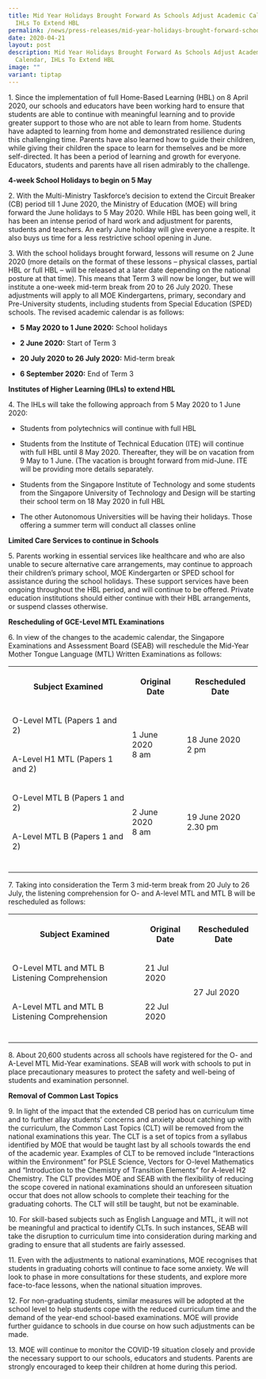 ```yaml
---
title: Mid Year Holidays Brought Forward As Schools Adjust Academic Calendar,
  IHLs To Extend HBL
permalink: /news/press-releases/mid-year-holidays-brought-forward-schools-adjust-acad-cal-ihls-to-extend-hbl/
date: 2020-04-21
layout: post
description: Mid Year Holidays Brought Forward As Schools Adjust Academic
  Calendar, IHLs To Extend HBL
image: ""
variant: tiptap
---
```

<p>1. Since the implementation of full Home-Based Learning (HBL) on 8 April
2020, our schools and educators have been working hard to ensure that students
are able to continue with meaningful learning and to provide greater support
to those who are not able to learn from home. Students have adapted to
learning from home and demonstrated resilience during this challenging
time. Parents have also learned how to guide their children, while giving
their children the space to learn for themselves and be more self-directed.
It has been a period of learning and growth for everyone. Educators, students
and parents have all risen admirably to the challenge.</p>
<p><strong>4-week School Holidays to begin on 5 May</strong>
</p>
<p>2. With the Multi-Ministry Taskforce’s decision to extend the Circuit
Breaker (CB) period till 1 June 2020, the Ministry of Education (MOE) will
bring forward the June holidays to 5 May 2020. While HBL has been going
well, it has been an intense period of hard work and adjustment for parents,
students and teachers. An early June holiday will give everyone a respite.
It also buys us time for a less restrictive school opening in June.</p>
<p>3. With the school holidays brought forward, lessons will resume on 2
June 2020 (more details on the format of these lessons – physical classes,
partial HBL or full HBL – will be released at a later date depending on
the national posture at that time). This means that Term 3 will now be
longer, but we will institute a one-week mid-term break from 20 to 26 July
2020. These adjustments will apply to all MOE Kindergartens, primary, secondary
and Pre-University students, including students from Special Education
(SPED) schools. The revised academic calendar is as follows:</p>
<ul data-tight="true" class="tight">
<li>
<p><strong>5 May 2020 to 1 June 2020:</strong> School holidays</p>
</li>
<li>
<p><strong>2 June 2020:</strong> Start of Term 3</p>
</li>
<li>
<p><strong>20 July 2020 to 26 July 2020:</strong> Mid-term break</p>
</li>
<li>
<p><strong>6 September 2020:</strong> End of Term 3</p>
</li>
</ul>
<p><strong>Institutes of Higher Learning (IHLs) to extend HBL</strong>
</p>
<p>4. The IHLs will take the following approach from 5 May 2020 to 1 June
2020:</p>
<ul data-tight="true" class="tight">
<li>
<p>Students from polytechnics will continue with full HBL</p>
</li>
<li>
<p>Students from the Institute of Technical Education (ITE) will continue
with full HBL until 8 May 2020. Thereafter, they will be on vacation from
9 May to 1 June. (The vacation is brought forward from mid-June. ITE will
be providing more details separately.</p>
</li>
<li>
<p>Students from the Singapore Institute of Technology and some students
from the Singapore University of Technology and Design will be starting
their school term on 18 May 2020 in full HBL</p>
</li>
<li>
<p>The other Autonomous Universities will be having their holidays. Those
offering a summer term will conduct all classes online</p>
</li>
</ul>
<p><strong>Limited Care Services to continue in Schools</strong>
</p>
<p>5. Parents working in essential services like healthcare and who are also
unable to secure alternative care arrangements, may continue to approach
their children’s primary school, MOE Kindergarten or SPED school for assistance
during the school holidays. These support services have been ongoing throughout
the HBL period, and will continue to be offered. Private education institutions
should either continue with their HBL arrangements, or suspend classes
otherwise.</p>
<p><strong>Rescheduling of GCE-Level MTL Examinations</strong>
</p>
<p>6. In view of the changes to the academic calendar, the Singapore Examinations
and Assessment Board (SEAB) will reschedule the Mid-Year Mother Tongue
Language (MTL) Written Examinations as follows:</p>
<table style="minWidth: 75px">
<colgroup>
<col>
<col>
<col>
</colgroup>
<tbody>
<tr>
<th rowspan="1" colspan="1">
<p>Subject Examined</p>
</th>
<th rowspan="1" colspan="1">
<p>Original Date</p>
</th>
<th rowspan="1" colspan="1">
<p>Rescheduled Date</p>
</th>
</tr>
<tr>
<td rowspan="1" colspan="1">
<p>O-Level MTL (Papers 1 and 2)</p>
</td>
<td rowspan="2" colspan="1">
<p>1 June 2020
<br>8 am</p>
</td>
<td rowspan="2" colspan="1">
<p>18 June 2020
<br>2 pm</p>
</td>
</tr>
<tr>
<td rowspan="1" colspan="1">
<p>A-Level H1 MTL (Papers 1 and 2)</p>
</td>
</tr>
<tr>
<td rowspan="1" colspan="1">
<p>O-Level MTL B (Papers 1 and 2)</p>
</td>
<td rowspan="2" colspan="1">
<p>2 June 2020
<br>8 am</p>
</td>
<td rowspan="2" colspan="1">
<p>19 June 2020
<br>2.30 pm</p>
</td>
</tr>
<tr>
<td rowspan="1" colspan="1">
<p>A-Level MTL B (Papers 1 and 2)</p>
</td>
</tr>
<tr>
<td rowspan="1" colspan="1">
<p></p>
</td>
<td rowspan="1" colspan="1">
<p></p>
</td>
<td rowspan="1" colspan="1">
<p></p>
</td>
</tr>
</tbody>
</table>
<p>7. Taking into consideration the Term 3 mid-term break from 20 July to
26 July, the listening comprehension for O- and A-level MTL and MTL B will
be rescheduled as follows:</p>
<table style="minWidth: 75px">
<colgroup>
<col>
<col>
<col>
</colgroup>
<tbody>
<tr>
<th rowspan="1" colspan="1">
<p>Subject Examined</p>
</th>
<th rowspan="1" colspan="1">
<p>Original Date</p>
</th>
<th rowspan="1" colspan="1">
<p>Rescheduled Date</p>
</th>
</tr>
<tr>
<td rowspan="1" colspan="1">
<p>O-Level MTL and MTL B Listening Comprehension</p>
</td>
<td rowspan="1" colspan="1">
<p>21 Jul 2020</p>
</td>
<td rowspan="2" colspan="1">
<p>27 Jul 2020</p>
</td>
</tr>
<tr>
<td rowspan="1" colspan="1">
<p>A-Level MTL and MTL B Listening Comprehension</p>
</td>
<td rowspan="1" colspan="1">
<p>22 Jul 2020</p>
</td>
</tr>
<tr>
<td rowspan="1" colspan="1">
<p></p>
</td>
<td rowspan="1" colspan="1">
<p></p>
</td>
<td rowspan="1" colspan="1">
<p></p>
</td>
</tr>
</tbody>
</table>
<p>8. About 20,600 students across all schools have registered for the O-
and A-Level MTL Mid-Year examinations. SEAB will work with schools to put
in place precautionary measures to protect the safety and well-being of
students and examination personnel.</p>
<p><strong>Removal of Common Last Topics</strong>
</p>
<p>9. In light of the impact that the extended CB period has on curriculum
time and to further allay students’ concerns and anxiety about catching
up with the curriculum, the Common Last Topics (CLT) will be removed from
the national examinations this year. The CLT is a set of topics from a
syllabus identified by MOE that would be taught last by all schools towards
the end of the academic year. Examples of CLT to be removed include “Interactions
within the Environment” for PSLE Science, Vectors for O-level Mathematics
and “Introduction to the Chemistry of Transition Elements” for A-level
H2 Chemistry. The CLT provides MOE and SEAB with the flexibility of reducing
the scope covered in national examinations should an unforeseen situation
occur that does not allow schools to complete their teaching for the graduating
cohorts. The CLT will still be taught, but not be examinable.</p>
<p>10. For skill-based subjects such as English Language and MTL, it will
not be meaningful and practical to identify CLTs. In such instances, SEAB
will take the disruption to curriculum time into consideration during marking
and grading to ensure that all students are fairly assessed.</p>
<p>11. Even with the adjustments to national examinations, MOE recognises
that students in graduating cohorts will continue to face some anxiety.
We will look to phase in more consultations for these students, and explore
more face-to-face lessons, when the national situation improves.</p>
<p>12. For non-graduating students, similar measures will be adopted at the
school level to help students cope with the reduced curriculum time and
the demand of the year-end school-based examinations. MOE will provide
further guidance to schools in due course on how such adjustments can be
made.</p>
<p>13. MOE will continue to monitor the COVID-19 situation closely and provide
the necessary support to our schools, educators and students. Parents are
strongly encouraged to keep their children at home during this period.</p>